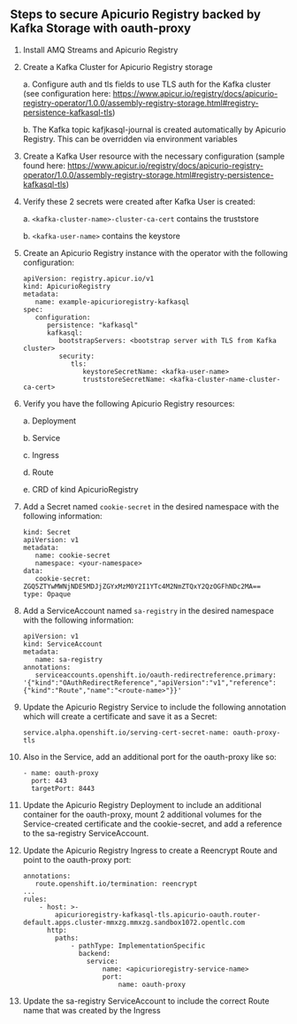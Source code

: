 <h2>Steps to secure Apicurio Registry backed by Kafka Storage with oauth-proxy</h2>


1. Install AMQ Streams and Apicurio Registry


2. Create a Kafka Cluster for Apicurio Registry storage
   
   a. Configure auth and tls fields to use TLS auth for the Kafka cluster (see configuration here: https://www.apicur.io/registry/docs/apicurio-registry-operator/1.0.0/assembly-registry-storage.html#registry-persistence-kafkasql-tls)

   b. The Kafka topic kafjkasql-journal is created automatically by Apicurio Registry. This can be overridden via environment variables


3. Create a Kafka User resource with the necessary configuration (sample found here: https://www.apicur.io/registry/docs/apicurio-registry-operator/1.0.0/assembly-registry-storage.html#registry-persistence-kafkasql-tls)


4. Verify these 2 secrets were created after Kafka User is created:
   
   a. `<kafka-cluster-name>-cluster-ca-cert` contains the truststore 

   b. `<kafka-user-name>` contains the keystore
   

6. Create an Apicurio Registry instance with the operator with the following configuration:
   ``` 
   apiVersion: registry.apicur.io/v1
   kind: ApicurioRegistry
   metadata:
      name: example-apicurioregistry-kafkasql
   spec:
      configuration:
         persistence: "kafkasql"
         kafkasql:
            bootstrapServers: <bootstrap server with TLS from Kafka cluster>
            security:
               tls:
                  keystoreSecretName: <kafka-user-name>
                  truststoreSecretName: <kafka-cluster-name-cluster-ca-cert>
   ```

7. Verify you have the following Apicurio Registry resources:
   
   a. Deployment 

   b. Service
   
   c. Ingress

   d. Route 
   
   e. CRD of kind ApicurioRegistry


9. Add a Secret named `cookie-secret` in the desired namespace with the following information:
   ```
   kind: Secret
   apiVersion: v1
   metadata:
      name: cookie-secret
      namespace: <your-namespace>
   data:
      cookie-secret: ZGQ5ZTYwMWNjNDE5MDJjZGYxMzM0Y2I1YTc4M2NmZTQxY2QzOGFhNDc2MA==
   type: Opaque
   ```

10. Add a ServiceAccount named `sa-registry` in the desired namespace with the following information:
    ```
    apiVersion: v1
    kind: ServiceAccount
    metadata:
       name: sa-registry
    annotations:
       serviceaccounts.openshift.io/oauth-redirectreference.primary: '{"kind":"OAuthRedirectReference","apiVersion":"v1","reference":{"kind":"Route","name":"<route-name>"}}'
    ```

11. Update the Apicurio Registry Service to include the following annotation which will create a certificate and save it as a Secret:

    `service.alpha.openshift.io/serving-cert-secret-name: oauth-proxy-tls`

    
12. Also in the Service, add an additional port for the oauth-proxy like so:

    ```
    - name: oauth-proxy
      port: 443
      targetPort: 8443
    ```

13. Update the Apicurio Registry Deployment to include an additional container for the oauth-proxy, mount 2 additional volumes for the Service-created certificate and the cookie-secret, and add a reference to the sa-registry ServiceAccount.


15. Update the Apicurio Registry Ingress to create a Reencrypt Route and point to the oauth-proxy port:


        annotations:
           route.openshift.io/termination: reencrypt
        ...
        rules:
            - host: >-
                apicurioregistry-kafkasql-tls.apicurio-oauth.router-default.apps.cluster-mmxzg.mmxzg.sandbox1072.opentlc.com
              http:
                paths:
                    - pathType: ImplementationSpecific
                      backend:
                        service:
                            name: <apicurioregistry-service-name>
                            port:
                                name: oauth-proxy


16. Update the sa-registry ServiceAccount to include the correct Route name that was created by the Ingress



